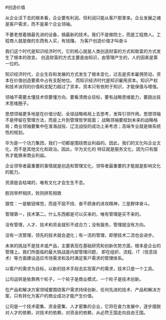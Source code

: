 #创造价值
>
从企业活下去的根本看，企业要有利润，但利润只能从客户那里来。企业发展之魂是客户需求，而不是某个企业领袖。

不要老想着搞最先进的设备，搞最新的技术。我们不是做院士，而是工程商人。工程商人就是做的东西有人买，有钱赚。
为客户创造价值才叫奋斗

我们这个时代是知识经济时代，它的核心就是人类创造财富的方式和致富的方式发生了根本的改变。
创造财富的方式主要是由知识，由管理产生的，人的因素是第一位的。

知识经济时代，企业生存和发展的方式发生了根本变化，过去是资本雇佣劳动，资本在价值创造要素中占有支配地位。
而知识经济时代是知识雇用资本。知识产权和技术诀窍的价值和支配力超过了资本，资本只有依附于知识，才能保值与增值。

领袖不需要太懂技术但要懂方向、要看清商业目标，要有战略思维能力，要跳出技术思维圈子。

思想领袖更多地是在价值分配、全球战略格局上去思考，发挥引领作用。思想领袖不是停留在管理方法，而是上升到管理哲学层面；
战略领袖要规划未来的战略格局；商业领袖要集中在淮海战役、辽沈战役的成功上来考虑；高端专业就是做系统性的规划。

华为是一个功力集团，我们一切都是围绕商业利益的。因此，我们的文化叫企业文化，而不是其他文化和政治。因此，华为文化的
特征就是服务文化，因为只有服务才能换来商业利益。

企业领导者最重要的事情就是创造和管理文化，领导者最重要的才能就是影响文化的能力。

资源是会枯竭的，唯有文化才会生生不息。

胜则举杯相庆，败则拼死相救

狼性：一是敏锐嗅觉，而是不屈不挠、奋不顾身的进攻精神，三是群体奋斗。

管理第一，技术第二。什么东西都是可以买来的，唯有管理是买不来的。

没有管理，人才、技术和资金就形不成合力；没有服务，管理就没有方向。

没有一流管理，领先的技术就会退化；有一流的管理，即使技术二流也会进步。

未来的挑战不是技术或产品，主要表现在基础研究和创新优势方面，根本是企业的管理上。我们所面临的最大挑战是内部管理问题，
即在组织、流程、IT（信息技术）等方面建设适应市场需求和及时满足客户需求的管理体系。

以客户的需求为目标，以新的技术手段去实现客户的需求，技术只是一个工具。

公司运转是依靠两个轮子，一个轮子是商业模式，一个轮子是技术创新。

在产品和解决方案领域要围绕客户需求持续创新，任何先进的技术、产品和解决方案，只有转化为客户的商业成功才能产生价值。

公司是一个技术密集、资金密集、人才密集的企业，它将在奋力发展中，逐步摆脱对人才的依赖，对技术的依赖，对资金的依赖，从必然王国走向自由王国。


